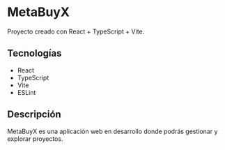 # MetaBuyX

Proyecto creado con React + TypeScript + Vite.

## Tecnologías
- React
- TypeScript
- Vite
- ESLint

## Descripción
MetaBuyX es una aplicación web en desarrollo donde podrás gestionar y explorar proyectos.
